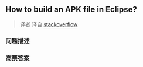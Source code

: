 ## How to build an APK file in Eclipse?

> 译者 译自 [stackoverflow](http://stackoverflow.com/questions/4600891/how-to-build-an-apk-file-in-eclipse) 

### 问题描述 

### 高票答案 

